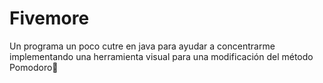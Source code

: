 # Fivemore
Un programa un poco cutre en java para ayudar a concentrarme implementando una herramienta visual para una modificación del método Pomodoro:tomato:
